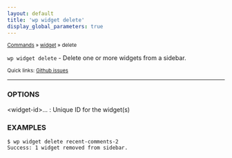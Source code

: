 ```yaml
---
layout: default
title: 'wp widget delete'
display_global_parameters: true
---
```


<small>[Commands](/commands/) &raquo; [widget](/commands/widget/) &raquo; delete</small>

`wp widget delete` - Delete one or more widgets from a sidebar.

<small>Quick links: <a href="https://github.com/wp-cli/wp-cli/issues?q=is%3Aopen+label%3Acommand%3Awidget-delete+sort%3Aupdated-desc">Github issues</a></small>

<hr />

### OPTIONS

&lt;widget-id&gt;...
: Unique ID for the widget(s)

### EXAMPLES

    $ wp widget delete recent-comments-2
    Success: 1 widget removed from sidebar.



